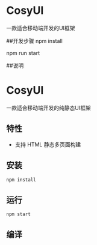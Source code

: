 # CosyUI
一款适合移动端开发的UI框架

##开发步骤
npm install

npm run start

##说明


# CosyUI

一款适合移动端开发的纯静态UI框架

## 特性

- 支持 HTML 静态多页面构建

## 安装

```bash
npm install
```

## 运行


```bash
npm start
```


## 编译

```bash
```
